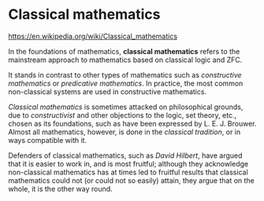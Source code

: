 # Classical mathematics

https://en.wikipedia.org/wiki/Classical_mathematics

In the foundations of mathematics, 
**classical mathematics** refers to 
the mainstream approach to mathematics 
based on classical logic and ZFC.

It stands in contrast to other types of mathematics such as *constructive mathematics* or *predicative mathematics*. In practice, the most common non-classical systems are used in constructive mathematics.

*Classical mathematics* is sometimes attacked on philosophical grounds, due to *constructivist* and other objections to the logic, set theory, etc., chosen as its foundations, such as have been expressed by L. E. J. Brouwer. Almost all mathematics, however, is done in the *classical tradition*, or in ways compatible with it.

Defenders of classical mathematics, such as *David Hilbert*, have argued that it is easier to work in, and is most fruitful; although they acknowledge non-classical mathematics has at times led to fruitful results that classical mathematics could not (or could not so easily) attain, they argue that on the whole, it is the other way round.
